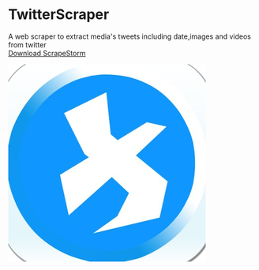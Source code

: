 # TwitterScraper
A web scraper to extract media's tweets including date,images and videos from twitter  
[Download ScrapeStorm](http://www.scrapestorm.com/?type=download)  
  
![ScrapeStorm](https://github.com/scrapestorm/TwitterScraper/raw/master/ti04-G66_400x400.jpg)
